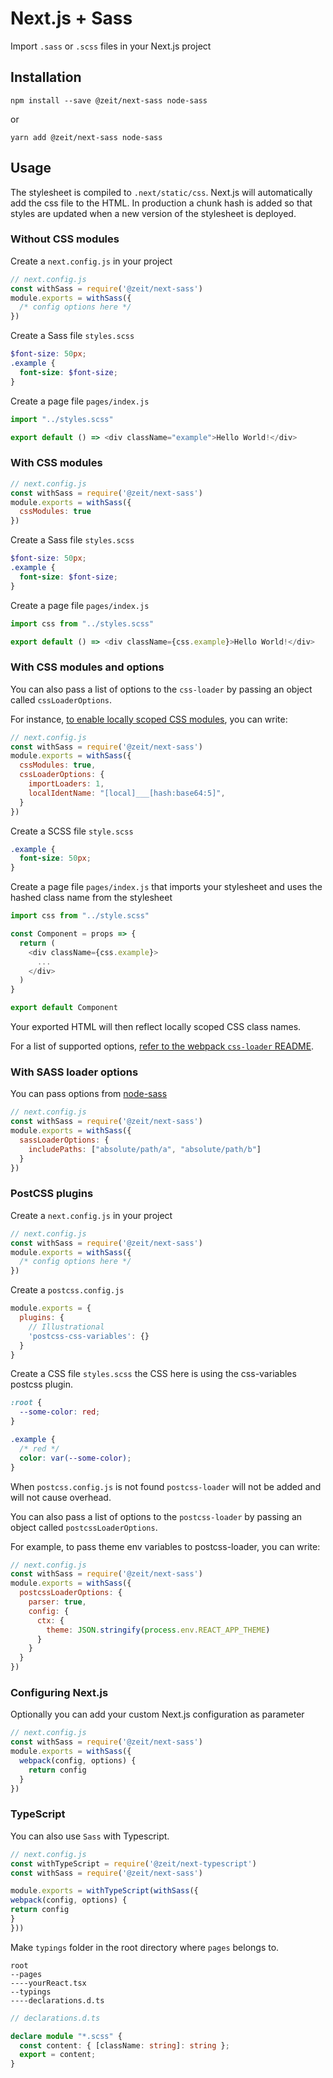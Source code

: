 # Next.js + Sass

Import `.sass` or `.scss` files in your Next.js project

## Installation

```
npm install --save @zeit/next-sass node-sass
```

or

```
yarn add @zeit/next-sass node-sass
```

## Usage

The stylesheet is compiled to `.next/static/css`. Next.js will automatically add the css file to the HTML. 
In production a chunk hash is added so that styles are updated when a new version of the stylesheet is deployed.

### Without CSS modules

Create a `next.config.js` in your project

```js
// next.config.js
const withSass = require('@zeit/next-sass')
module.exports = withSass({
  /* config options here */
})
```

Create a Sass file `styles.scss`

```scss
$font-size: 50px;
.example {
  font-size: $font-size;
}
```

Create a page file `pages/index.js`

```js
import "../styles.scss"

export default () => <div className="example">Hello World!</div>
```

### With CSS modules

```js
// next.config.js
const withSass = require('@zeit/next-sass')
module.exports = withSass({
  cssModules: true
})
```

Create a Sass file  `styles.scss`

```scss
$font-size: 50px;
.example {
  font-size: $font-size;
}
```

Create a page file `pages/index.js`

```js
import css from "../styles.scss"

export default () => <div className={css.example}>Hello World!</div>
```

### With CSS modules and options

You can also pass a list of options to the `css-loader` by passing an object called `cssLoaderOptions`.

For instance, [to enable locally scoped CSS modules](https://github.com/css-modules/css-modules/blob/master/docs/local-scope.md#css-modules--local-scope), you can write:

```js
// next.config.js
const withSass = require('@zeit/next-sass')
module.exports = withSass({
  cssModules: true,
  cssLoaderOptions: {
    importLoaders: 1,
    localIdentName: "[local]___[hash:base64:5]",
  }
})
```

Create a SCSS file `style.scss`

```css
.example {
  font-size: 50px;
}
```

Create a page file `pages/index.js` that imports your stylesheet and uses the hashed class name from the stylesheet

```js
import css from "../style.scss"

const Component = props => {
  return (
    <div className={css.example}>
      ...
    </div>
  )
}

export default Component
```

Your exported HTML will then reflect locally scoped CSS class names.

For a list of supported options, [refer to the webpack `css-loader` README](https://github.com/webpack-contrib/css-loader#options).

### With SASS loader options

You can pass options from [node-sass](https://github.com/sass/node-sass#options)

```js
// next.config.js
const withSass = require('@zeit/next-sass')
module.exports = withSass({
  sassLoaderOptions: {
    includePaths: ["absolute/path/a", "absolute/path/b"]
  }
})
```

### PostCSS plugins

Create a `next.config.js` in your project

```js
// next.config.js
const withSass = require('@zeit/next-sass')
module.exports = withSass({
  /* config options here */
})
```

Create a `postcss.config.js`

```js
module.exports = {
  plugins: {
    // Illustrational
    'postcss-css-variables': {}
  }
}
```

Create a CSS file `styles.scss` the CSS here is using the css-variables postcss plugin.

```css
:root {
  --some-color: red;
}

.example {
  /* red */
  color: var(--some-color);
}
```

When `postcss.config.js` is not found `postcss-loader` will not be added and will not cause overhead.

You can also pass a list of options to the `postcss-loader` by passing an object called `postcssLoaderOptions`.

For example, to pass theme env variables to postcss-loader, you can write:

```js
// next.config.js
const withSass = require('@zeit/next-sass')
module.exports = withSass({
  postcssLoaderOptions: {
    parser: true,
    config: {
      ctx: {
        theme: JSON.stringify(process.env.REACT_APP_THEME)
      }
    }
  }
})
```


### Configuring Next.js

Optionally you can add your custom Next.js configuration as parameter

```js
// next.config.js
const withSass = require('@zeit/next-sass')
module.exports = withSass({
  webpack(config, options) {
    return config
  }
})
```


### TypeScript

You can also use `Sass` with Typescript. 

```ts
// next.config.js
const withTypeScript = require('@zeit/next-typescript')
const withSass = require('@zeit/next-sass')

module.exports = withTypeScript(withSass({
webpack(config, options) {
return config
}
}))

```


Make `typings` folder in the root directory where `pages` belongs to.

```
root
--pages
----yourReact.tsx
--typings
----declarations.d.ts
```

```ts
// declarations.d.ts

declare module "*.scss" {
  const content: { [className: string]: string };
  export = content;
}
```
